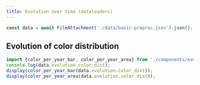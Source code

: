 ```yaml
---
title: Evolution over time (dataloaders)
---
```


```js
const data = await FileAttachment('./data/basic-preproc.json').json();
```

## Evolution of color distribution
```js
import {color_per_year_bar, color_per_year_area} from './components/evolution-loader.js';
console.log(data.evolution.color_dist);
display(color_per_year_bar(data.evolution.color_dist));
display(color_per_year_area(data.evolution.color_dist));
```